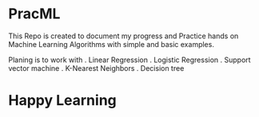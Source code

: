 # PracML
This Repo is created to document my progress and Practice hands on Machine Learning Algorithms with simple and basic examples.

Planing is to work with 
 . Linear Regression 
 . Logistic Regression
 . Support vector machine
 . K-Nearest Neighbors
 . Decision tree

# Happy Learning

